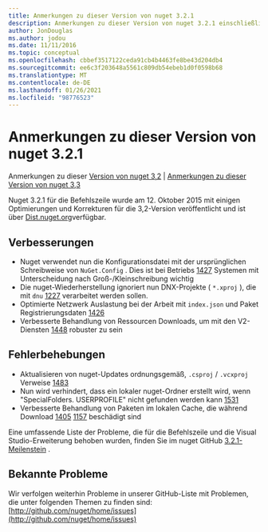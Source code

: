 ```yaml
---
title: Anmerkungen zu dieser Version von nuget 3.2.1
description: Anmerkungen zu dieser Version von nuget 3.2.1 einschließlich bekannter Probleme, Fehlerbehebungen, hinzugefügter Features und dcrs.
author: JonDouglas
ms.author: jodou
ms.date: 11/11/2016
ms.topic: conceptual
ms.openlocfilehash: cbbef3517122ceda91cb4b4463fe8be43d204db4
ms.sourcegitcommit: ee6c3f203648a5561c809db54ebeb1d0f0598b68
ms.translationtype: MT
ms.contentlocale: de-DE
ms.lasthandoff: 01/26/2021
ms.locfileid: "98776523"
---
```

# <a name="nuget-321-release-notes"></a>Anmerkungen zu dieser Version von nuget 3.2.1

Anmerkungen zu dieser [Version von nuget 3,2](../release-notes/nuget-3.2.md)  |  [Anmerkungen zu dieser Version von nuget 3,3](../release-notes/nuget-3.3.md)

Nuget 3.2.1 für die Befehlszeile wurde am 12. Oktober 2015 mit einigen Optimierungen und Korrekturen für die 3,2-Version veröffentlicht und ist über [Dist.nuget.org](http://dist.nuget.org/index.html)verfügbar.

## <a name="improvements"></a>Verbesserungen

* Nuget verwendet nun die Konfigurationsdatei mit der ursprünglichen Schreibweise von `NuGet.Config` .  Dies ist bei Betriebs [1427](https://github.com/NuGet/Home/issues/1427) Systemen mit Unterscheidung nach Groß-/Kleinschreibung wichtig
* Die nuget-Wiederherstellung ignoriert nun DNX-Projekte ( `*.xproj` ), die mit `dnu` [1227](https://github.com/NuGet/Home/issues/1227) verarbeitet werden sollen.
* Optimierte Netzwerk Auslastung bei der Arbeit mit `index.json` und Paket Registrierungsdaten [1426](https://github.com/NuGet/Home/issues/1426)
* Verbesserte Behandlung von Ressourcen Downloads, um mit den V2-Diensten [1448](https://github.com/NuGet/Home/issues/1448) robuster zu sein

## <a name="fixes"></a>Fehlerbehebungen

* Aktualisieren von nuget-Updates ordnungsgemäß, `.csproj` / `.vcxproj` Verweise [1483](https://github.com/NuGet/Home/issues/1483)
* Nun wird verhindert, dass ein lokaler nuget-Ordner erstellt wird, wenn "SpecialFolders. USERPROFILE" nicht gefunden werden kann [1531](https://github.com/NuGet/Home/issues/1531)
* Verbesserte Behandlung von Paketen im lokalen Cache, die während Download [1405](https://github.com/NuGet/Home/issues/1405) [1157](https://github.com/NuGet/Home/issues/1157) beschädigt sind

Eine umfassende Liste der Probleme, die für die Befehlszeile und die Visual Studio-Erweiterung behoben wurden, finden Sie im nuget GitHub [3.2.1-Meilenstein](https://github.com/NuGet/Home/issues?q=milestone%3A3.2.1+is%3Aclosed) .

## <a name="known-issues"></a>Bekannte Probleme

Wir verfolgen weiterhin Probleme in unserer GitHub-Liste mit Problemen, die unter folgenden Themen zu finden sind: [http://github.com/nuget/home/issues](http://github.com/nuget/home/issues)